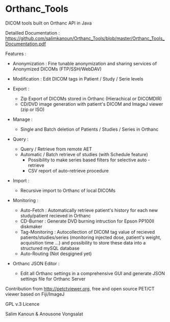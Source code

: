 # Orthanc_Tools
DICOM tools built on Orthanc API in Java

Detailled Documentation : https://github.com/salimkanoun/Orthanc_Tools/blob/master/Orthanc_Tools_Documentation.pdf

Features : 

- Anonymization : Fine tunable anonymization and sharing services of Anonymized DICOMs (FTP/SSH/WebDAV)

- Modification : Edit DICOM tags in Patient / Study / Serie levels

- Export : 
   - Zip Export of DICOMs stored in Orthanc (Hierachical or DICOMDIR)
   - CD/DVD image generation with patient's DICOM and ImageJ viewer (zip or ISO)
   
 - Manage : 
   - Single and Batch deletion of Patients / Studies / Series in Orthanc
   
 - Query : 
   - Query / Retrieve from remote AET
   - Automatic / Batch retrieve of studies (with Schedule feature)
      - Possibility to make series based filters for selective auto - retrieve
      - CSV report of auto-retrieve procedure
   
 - Import :
   - Recursive import to Orthanc of local DICOMs
   
 - Monitoring :
   - Auto-Fetch : Automatically retrieve patient's history for each new study/patient recieved in Orthanc
   - CD-Burner : Generate DVD burning intruction for Epson PP100II diskmaker
   - Tag-Monitoring : Autocollection of DICOM tag value of recieved patients/studies/series (monitoring injected dose, patient's weight,        acquisition time ...) and possibility to store these data into a structured mySQL database
   - Auto-Routing (Not desgigned yet)
   
 - Orthanc JSON Editor :  
   - Edit all Orthanc settings in a comprehensive GUI and generate JSON settings file for Orthanc Server
   
 Contribution from http://petctviewer.org, free and open source PET/CT viewer based on Fiji/ImageJ
 
 GPL v.3 Licence
 
 Salim Kanoun & Anousone Vongsalat
 
